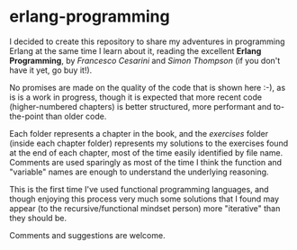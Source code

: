 erlang-programming
==================

I decided to create this repository to share my adventures in programming Erlang at the same time I learn about it, reading the excellent **Erlang Programming**, by _Francesco Cesarini_ and _Simon Thompson_ (if you don't have it yet, go buy it!).

No promises are made on the quality of the code that is shown here :-), as is is a work in progress, though it is expected that more recent code (higher-numbered chapters) is better structured, more performant and to-the-point than older code.

Each folder represents a chapter in the book, and the _exercises_ folder (inside each chapter folder) represents my solutions to the exercises found at the end of each chapter, most of the time easily identified by file name. Comments are used sparingly as most of the time I think the function and "variable" names are enough to understand the underlying reasoning.

This is the first time I've used functional programming languages, and though enjoying this process very much some solutions that I found may appear (to the recursive/functional mindset person) more "iterative" than they should be.

Comments and suggestions are welcome.
